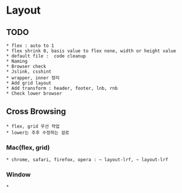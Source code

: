# Layout

## TODO
	* flex : auto to 1
	* flex shrink 0, basis value to flex none, width or height value
	* default file :  code cleanup
	* Naming
	* Browser check
	* Jslink, csshint
	* wrapper, inner 정리
	* Add grid layout
	* Add transform : header, footer, lnb, rnb
	* Check lower browser


## Cross Browsing
	* flex, grid 우선 작업
	* lower는 추후 수정하는 걸로

### Mac(flex, grid)
	* chrome, safari, firefox, opera : ~ layout-lrf, ~ layout-lrf

### Window 
	* 
